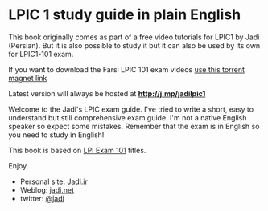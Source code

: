 # LPIC 1 study guide in plain English

This book originally comes as part of a free video tutorials for LPIC1 by Jadi (Persian). But it is also possible to study it  but it can also be used by its own for LPIC1-101 exam.

If you want to download the Farsi LPIC 101 exam videos [use this torrent magnet link](magnet:?xt=urn:btih:637a4117d1994281d9ffa6e907e6e1afbf1c8e59&dn=%D8%AF%D9%88%D8%B1%D9%87%20%D9%85%D8%AC%D8%A7%D8%B2%DB%8C%20%D8%A2%D9%85%D9%88%D8%B2%D8%B4%20%D9%84%DB%8C%D9%86%D9%88%DA%A9%D8%B3%20%D8%AA%D9%88%D8%B3%D8%B7%20%D8%AC%D8%A7%D8%AF%DB%8C%20%D9%85%DB%8C%D8%B1%D9%85%DB%8C%D8%B1%D8%A7%D9%86%DB%8C&tr=udp%3A%2F%2Fopen.demonii.com%3A1337&tr=udp%3A%2F%2Ftracker.openbittorrent.com%3A80%2Fannounce)

Latest version will always be hosted at **http://j.mp/jadilpic1**

Welcome to the Jadi's LPIC exam guide. I've tried to write a short, easy to understand but still comprehensive exam guide. I'm not a native English speaker so expect some mistakes. Remember that the exam is in English so you need to study in English!

This book is based on [LPI Exam 101](https://www.lpi.org/linux-certifications/programs/lpic-1/exam-101) titles.

Enjoy.

- Personal site: [Jadi.ir](http://jadi.ir)
- Weblog: [jadi.net](http://jadi.net)
- twitter: [@jadi](http://twitter.com/jadi)

